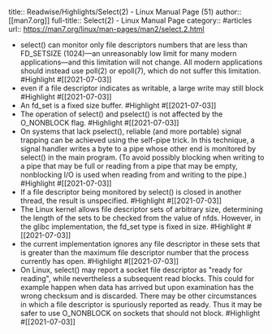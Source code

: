 title:: Readwise/Highlights/Select(2) - Linux Manual Page (51)
author:: [[man7.org]]
full-title:: Select(2) - Linux Manual Page
category:: #articles
url:: https://man7.org/linux/man-pages/man2/select.2.html

- select() can monitor only file descriptors numbers that
       are less than FD_SETSIZE (1024)—an unreasonably low limit for
       many modern applications—and this limitation will not change.
       All modern applications should instead use poll(2) or epoll(7),
       which do not suffer this limitation. #Highlight #[[2021-07-03]]
- even if a file descriptor indicates as writable, a large
              write may still block #Highlight #[[2021-07-03]]
- An fd_set is a fixed size buffer. #Highlight #[[2021-07-03]]
- The operation of select() and pselect() is not affected by the
       O_NONBLOCK flag. #Highlight #[[2021-07-03]]
- On systems that lack pselect(), reliable (and more portable)
       signal trapping can be achieved using the self-pipe trick.  In
       this technique, a signal handler writes a byte to a pipe whose
       other end is monitored by select() in the main program.  (To
       avoid possibly blocking when writing to a pipe that may be full
       or reading from a pipe that may be empty, nonblocking I/O is used
       when reading from and writing to the pipe.) #Highlight #[[2021-07-03]]
- If a file descriptor being monitored by select() is closed in
       another thread, the result is unspecified. #Highlight #[[2021-07-03]]
- The Linux kernel allows file descriptor sets of arbitrary size,
       determining the length of the sets to be checked from the value
       of nfds.  However, in the glibc implementation, the fd_set type
       is fixed in size. #Highlight #[[2021-07-03]]
- the current implementation ignores any file
       descriptor in these sets that is greater than the maximum file
       descriptor number that the process currently has open. #Highlight #[[2021-07-03]]
- On Linux, select() may report a socket file descriptor as "ready
       for reading", while nevertheless a subsequent read blocks.  This
       could for example happen when data has arrived but upon
       examination has the wrong checksum and is discarded.  There may
       be other circumstances in which a file descriptor is spuriously
       reported as ready.  Thus it may be safer to use O_NONBLOCK on
       sockets that should not block. #Highlight #[[2021-07-03]]